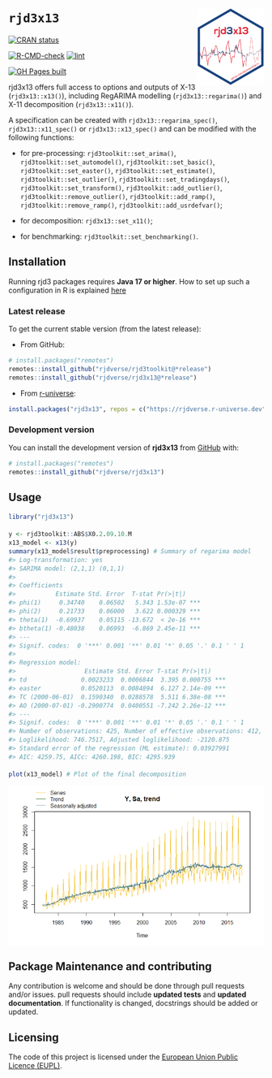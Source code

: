 
<!-- README.md is generated from README.Rmd. Please edit that file -->

# `rjd3x13` <a href="https://rjdverse.github.io/rjd3x13/"><img src="man/figures/logo.png" align="right" height="150" style="float:right; height:150px;"/></a>

<!-- badges: start -->

[![CRAN
status](https://www.r-pkg.org/badges/version/rjd3x13)](https://CRAN.R-project.org/package=rjd3x13)

[![R-CMD-check](https://github.com/rjdverse/rjd3x13/actions/workflows/R-CMD-check.yaml/badge.svg)](https://github.com/rjdverse/rjd3x13/actions/workflows/R-CMD-check.yaml)
[![lint](https://github.com/rjdverse/rjd3x13/actions/workflows/lint.yaml/badge.svg)](https://github.com/rjdverse/rjd3x13/actions/workflows/lint.yaml)

[![GH Pages
built](https://github.com/rjdverse/rjd3x13/actions/workflows/pkgdown.yaml/badge.svg)](https://github.com/rjdverse/rjd3x13/actions/workflows/pkgdown.yaml)
<!-- badges: end -->

rjd3x13 offers full access to options and outputs of X-13
(`rjd3x13::x13()`), including RegARIMA modelling (`rjd3x13::regarima()`)
and X-11 decomposition (`rjd3x13::x11()`).

A specification can be created with `rjd3x13::regarima_spec()`,
`rjd3x13::x11_spec()` or `rjd3x13::x13_spec()` and can be modified with
the following functions:

- for pre-processing: `rjd3toolkit::set_arima()`,
  `rjd3toolkit::set_automodel()`, `rjd3toolkit::set_basic()`,
  `rjd3toolkit::set_easter()`, `rjd3toolkit::set_estimate()`,
  `rjd3toolkit::set_outlier()`, `rjd3toolkit::set_tradingdays()`,
  `rjd3toolkit::set_transform()`, `rjd3toolkit::add_outlier()`,
  `rjd3toolkit::remove_outlier()`, `rjd3toolkit::add_ramp()`,
  `rjd3toolkit::remove_ramp()`, `rjd3toolkit::add_usrdefvar()`;

- for decomposition: `rjd3x13::set_x11()`;

- for benchmarking: `rjd3toolkit::set_benchmarking()`.

## Installation

Running rjd3 packages requires **Java 17 or higher**. How to set up such
a configuration in R is explained
[here](https://jdemetra-new-documentation.netlify.app/#Rconfig)

### Latest release

To get the current stable version (from the latest release):

- From GitHub:

``` r
# install.packages("remotes")
remotes::install_github("rjdverse/rjd3toolkit@*release")
remotes::install_github("rjdverse/rjd3x13@*release")
```

- From [r-universe](https://rjdverse.r-universe.dev/rjd3x13):

``` r
install.packages("rjd3x13", repos = c("https://rjdverse.r-universe.dev", "https://cloud.r-project.org"))
```

### Development version

You can install the development version of **rjd3x13** from
[GitHub](https://github.com/) with:

``` r
# install.packages("remotes")
remotes::install_github("rjdverse/rjd3x13")
```

## Usage

``` r
library("rjd3x13")

y <- rjd3toolkit::ABS$X0.2.09.10.M
x13_model <- x13(y)
summary(x13_model$result$preprocessing) # Summary of regarima model
#> Log-transformation: yes 
#> SARIMA model: (2,1,1) (0,1,1)
#> 
#> Coefficients
#>           Estimate Std. Error  T-stat Pr(>|t|)    
#> phi(1)     0.34740    0.06502   5.343 1.53e-07 ***
#> phi(2)     0.21733    0.06000   3.622 0.000329 ***
#> theta(1)  -0.69937    0.05115 -13.672  < 2e-16 ***
#> btheta(1) -0.48038    0.06993  -6.869 2.45e-11 ***
#> ---
#> Signif. codes:  0 '***' 0.001 '**' 0.01 '*' 0.05 '.' 0.1 ' ' 1
#> 
#> Regression model:
#>                   Estimate Std. Error T-stat Pr(>|t|)    
#> td               0.0023233  0.0006844  3.395 0.000755 ***
#> easter           0.0520113  0.0084894  6.127 2.14e-09 ***
#> TC (2000-06-01)  0.1590340  0.0288578  5.511 6.38e-08 ***
#> AO (2000-07-01) -0.2900774  0.0400551 -7.242 2.26e-12 ***
#> ---
#> Signif. codes:  0 '***' 0.001 '**' 0.01 '*' 0.05 '.' 0.1 ' ' 1
#> Number of observations: 425, Number of effective observations: 412, Number of parameters: 9
#> Loglikelihood: 746.7517, Adjusted loglikelihood: -2120.875
#> Standard error of the regression (ML estimate): 0.03927991 
#> AIC: 4259.75, AICc: 4260.198, BIC: 4295.939

plot(x13_model) # Plot of the final decomposition
```

<img src="man/figures/README-x-13-final-1.png" style="display: block; margin: auto;" />

## Package Maintenance and contributing

Any contribution is welcome and should be done through pull requests
and/or issues. pull requests should include **updated tests** and
**updated documentation**. If functionality is changed, docstrings
should be added or updated.

## Licensing

The code of this project is licensed under the [European Union Public
Licence
(EUPL)](https://joinup.ec.europa.eu/collection/eupl/eupl-text-eupl-12).
